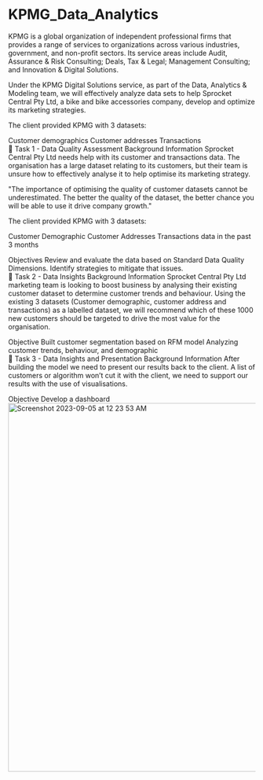 # KPMG_Data_Analytics
KPMG is a global organization of independent professional firms that provides a range of services to organizations across various industries, government, and non-profit sectors. Its service areas include Audit, Assurance & Risk Consulting; Deals, Tax & Legal; Management Consulting; and Innovation & Digital Solutions.

Under the KPMG Digital Solutions service, as part of the Data, Analytics & Modeling team, we will effectively analyze data sets to help Sprocket Central Pty Ltd, a bike and bike accessories company, develop and optimize its marketing strategies.

The client provided KPMG with 3 datasets:

Customer demographics
Customer addresses
Transactions
<br> 📂 Task 1 - Data Quality Assessment
Background Information
Sprocket Central Pty Ltd needs help with its customer and transactions data. The organisation has a large dataset relating to its customers, but their team is unsure how to effectively analyse it to help optimise its marketing strategy.

"The importance of optimising the quality of customer datasets cannot be underestimated. The better the quality of the dataset, the better chance you will be able to use it drive company growth."

The client provided KPMG with 3 datasets:

Customer Demographic
Customer Addresses
Transactions data in the past 3 months

Objectives
Review and evaluate the data based on Standard Data Quality Dimensions.
Identify strategies to mitigate that issues.
<br>📂 Task 2 - Data Insights
Background Information
Sprocket Central Pty Ltd marketing team is looking to boost business by analysing their existing customer dataset to determine customer trends and behaviour. Using the existing 3 datasets (Customer demographic, customer address and transactions) as a labelled dataset, we will recommend which of these 1000 new customers should be targeted to drive the most value for the organisation.


Objective
Built customer segmentation based on RFM model
Analyzing customer trends, behaviour, and demographic
<br>📂 Task 3 - Data Insights and Presentation
Background Information
After building the model we need to present our results back to the client. A list of customers or algorithm won’t cut it with the client, we need to support our results with the use of visualisations.


Objective
Develop a dashboard
<img width="750" alt="Screenshot 2023-09-05 at 12 23 53 AM" src="https://github.com/abeysourav/KPMG_Data_Analytics/assets/105174936/7524a85f-6ce9-4de6-b2d0-cada713b6a84">
